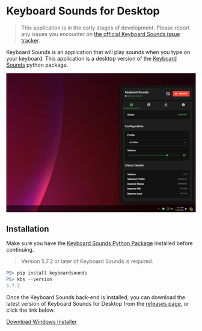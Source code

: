 # Keyboard Sounds for Desktop

> This application is in the early stages of development. Please report any issues you encounter on [the official Keyboard Sounds issue tracker](https://github.com/nathan-fiscaletti/keyboardsounds/issues).

Keyboard Sounds is an application that will play sounds when you type on your keyboard. This application is a desktop version of the [Keyboard Sounds](https://github.com/nathan-fiscaletti/keyboardsounds) python package.

![Preview](./preview.png)

## Installation

Make sure you have the [Keyboard Sounds Python Package](https://github.com/nathan-fiscaletti/keyboardsounds) installed before continuing.

> Version 5.7.2 or later of Keyboard Sounds is required.

```powershell
PS> pip install keyboardsounds
PS> kbs --version
5.7.2
```

Once the Keyboard Sounds back-end is installed, you can download the latest version of Keyboard Sounds for Desktop from the [releases page](https://github.com/nathan-fiscaletti/keyboardsounds-desktop/releases), or click the link below.

[Download Windows Installer](https://github.com/nathan-fiscaletti/keyboardsounds-desktop/releases/latest/download/Keyboard-Sounds-Setup-windows-x64.exe)
